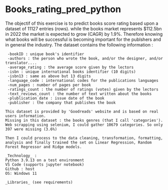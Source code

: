 # Books_rating_pred_python
The objectif of this exercise is to predict books score rating based upon a dataset of 11127 entries (rows). while the books market represents $112.5bn in 2022 the market is expected to grow (CAGR) by 1.9%. Therefore knowing what books will be successful is becoming important for the publshers and in general the industry.
The dataset contains the following information :
```
 -bookID : unique book's identifier
 -authors : the person who wrote the book, and/or the designer, and/or translator....
 -average_rating : the average score given by the lectors
 -isbn : unique international books identifier (10 digits)
 -isbn13 : same as above but 13 digits
 -language_code : international codes for the publications languages
 -num_pages : number of pages per book
 -ratings_count : the number of ratings (votes) given by the lectors
 -text_reviews_count : the number of text written about the books
 -plublication_date : issue date of the book
 -publisher : the company that publishes the book
 ```
 ```
 This dataset is provided by 'Goodreads' website and is based on real users information.
 Missing in this dataset : the books genres (that I call 'categories').
 Web scrapping using selenium, I could gather 10679 categories. So only 397 were missing (3.6%)
 
 Then I could process to the data cleaning, transformation, formatting, analysis and finally trained the set on Linear Regression, Random Forest Regressor and Ridge models.
 
 _Technology_ :
 Python 3.9.13 on a test environment
 VS Code (supports jupyter notebook)
 Github : host
 OS: Windows 11
 
 _Libraries_ (see requirements)
 
